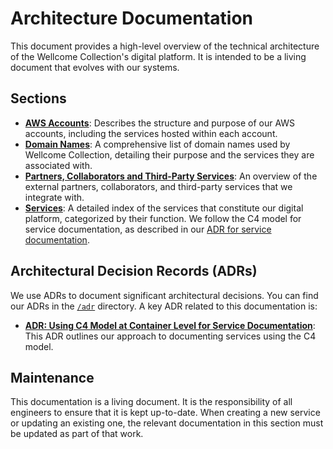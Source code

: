 # Architecture Documentation

This document provides a high-level overview of the technical architecture of the Wellcome Collection's digital platform. It is intended to be a living document that evolves with our systems.

## Sections

- **[AWS Accounts](./aws_accounts.md)**: Describes the structure and purpose of our AWS accounts, including the services hosted within each account.
- **[Domain Names](./domain_names.md)**: A comprehensive list of domain names used by Wellcome Collection, detailing their purpose and the services they are associated with.
- **[Partners, Collaborators and Third-Party Services](./partners.md)**: An overview of the external partners, collaborators, and third-party services that we integrate with.
- **[Services](./services/README.md)**: A detailed index of the services that constitute our digital platform, categorized by their function. We follow the C4 model for service documentation, as described in our [ADR for service documentation](../adr/c4_model_for_services.md).

## Architectural Decision Records (ADRs)

We use ADRs to document significant architectural decisions. You can find our ADRs in the [`/adr`](../adr) directory. A key ADR related to this documentation is:

- **[ADR: Using C4 Model at Container Level for Service Documentation](../adr/c4_model_for_services.md)**: This ADR outlines our approach to documenting services using the C4 model.

## Maintenance

This documentation is a living document. It is the responsibility of all engineers to ensure that it is kept up-to-date. When creating a new service or updating an existing one, the relevant documentation in this section must be updated as part of that work.